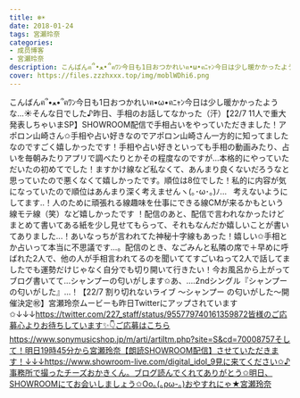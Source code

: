 ```yaml
---
title: ❄️☀️
date: 2018-01-24
tags: 宮瀬玲奈
categories: 
- 成员博客
- 宮瀬玲奈
description: こんばんฅ՞•ﻌ•՞ฅﾜﾝ今日も1日おつかれいฅ•ω•ฅﾆｬﾝ今日は少し暖かかったような...☀️そんな日でした♪昨日、手相のお話してなかった（汗）【22/7 ;11人で重大発表しちゃいまSP】SHOWROOM配信で手相占いをやってい...
cover: https://files.zzzhxxx.top/img/moblWDhi6.png 
---
```


こんばんฅ՞•ﻌ•՞ฅﾜﾝ今日も1日おつかれいฅ•ω•ฅﾆｬﾝ今日は少し暖かかったような...☀️そんな日でした♪昨日、手相のお話してなかった（汗）【22/7 11人で重大発表しちゃいまSP】SHOWROOM配信で手相占いをやっていただきました！アポロン山崎さん✩手相や占い好きなのでアポロン山崎さん一方的に知ってましたなのですごく嬉しかったです！手相や占い好きといっても手相の動画みたり、占いを毎朝みたりアプリで調べたりとかその程度なのですが...本格的にやっていただいたの初めてでした！ますかけ線など私なくて、あんまり良くないだろうなと思っていたので悪くなくて嬉しかったです。順位は8位でした！私的に内容が気になっていたので順位はあんまり深く考えませんヽ(｡･ω･｡)ﾉ...   考えないようにしてます..！人のために頑張れる線趣味を仕事にできる線CMが来るかもという線モテ線（笑）など嬉しかったです ！配信のあと、配信で言われなかったけどまとめて書いてある紙を少し見せてもらって、それもなんだか嬉しいことが書いてありました...！あいなっちが言われてた神秘十字線もあった！嬉しい✩手相とか占いって本当に不思議です...。配信のとき、なごみんと私隣の席で＋早めに呼ばれた2人で、他の人が手相言われてるのを聞いててすごいねって2人で話してましたでも運勢だけじゃなく自分でも切り開いて行きたい！今お風呂から上がってブログ書いてて...シャンプーの匂いがします✩あ、....2ndシングル『シャンプーの匂いがした』...！【22/7 割り切れないライブ 〜シャンプー の匂いがした〜開催決定㊗️】宮瀬玲奈ムービーも昨日Twitterにアップされています✩↓↓↓https://twitter.com/227_staff/status/955779740161359872皆様のご応募心よりお待ちしています✨👇ご応募はこちらhttps://www.sonymusicshop.jp/m/arti/artiItm.php?site=S&cd=70008757そして！明日19時45分から宮瀬玲奈【朗読SHOWROOM配信】させていただきます！↓↓↓https://www.showroom-live.com/digital_idol_9見に来てください✩♪事務所で撮ったチーズおかきくん。ブログ読んでくれてありがとう✩明日、SHOWROOMにてお会いしましょう✩Oo｡(｡ρω-｡)おやすれにゃ★宮瀬玲奈


